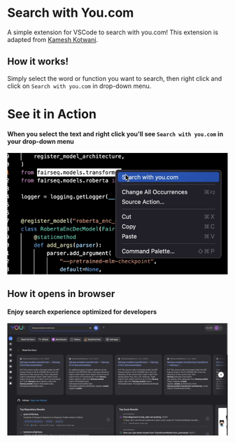 # Search with You.com
A simple extension for VSCode to search with you.com! This extension is adapted from [Kamesh Kotwani](https://github.com/kameshkotwani/google-search).

## How it works!
Simply select the word or function you want to search, then right click and click on `Search with you.com` in drop-down menu.

# See it in Action
#### When you select the text and right click you'll see `Search with you.com` in your drop-down menu

![drop-down-menu](https://github.com/You-OpenSource/YouCode/blob/main/resources/dropdown.png?raw=true)

## How it opens in browser
#### Enjoy search experience optimized for developers

![browser-query-results](https://github.com/You-OpenSource/YouCode/blob/main/resources/query.png?raw=true)